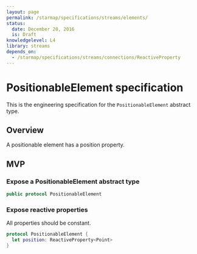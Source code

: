 ```yaml
---
layout: page
permalink: /starmap/specifications/streams/elements/
status:
  date: December 20, 2016
  is: Draft
knowledgelevel: L4
library: streams
depends_on:
  - /starmap/specifications/streams/connections/ReactiveProperty
---
```


# PositionableElement specification

This is the engineering specification for the `PositionableElement` abstract type.

## Overview

A positionable element has a position property.

## MVP

### Expose a PositionableElement abstract type

```swift
public protocol PositionableElement
```

### Expose reactive properties

All properties should be constant.

```swift
protocol PositionableElement {
  let position: ReactiveProperty<Point>
}
```
